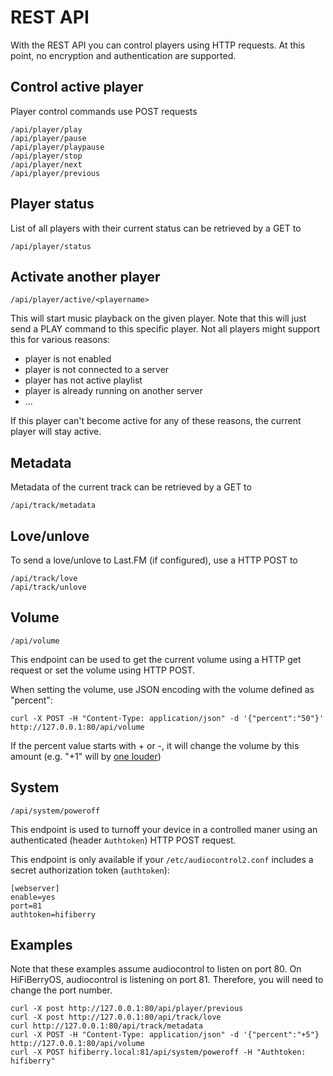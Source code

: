 # REST API

With the REST API you can control players using HTTP requests. At this point, no encryption and authentication are supported.

## Control active player

Player control commands use POST requests
```
/api/player/play
/api/player/pause
/api/player/playpause
/api/player/stop
/api/player/next
/api/player/previous
```

## Player status

List of all players with their current status can be retrieved by a GET to
```
/api/player/status
```

## Activate another player
```
/api/player/active/<playername>
```

This will start music playback on the given player. Note that this will just send a
PLAY command to this specific player. Not all players might support this for various reasons:
- player is not enabled
- player is not connected to a server
- player has not active playlist
- player is already running on another server
- ...

If this player can't become active for any of these reasons, the current player will stay active.

## Metadata

Metadata of the current track can be retrieved by a GET to 
```
/api/track/metadata
```

## Love/unlove

To send a love/unlove to Last.FM (if configured), use a HTTP POST to

```
/api/track/love
/api/track/unlove
```

## Volume

```
/api/volume
```

This endpoint can be used to get the current volume using a HTTP get request
or set the volume using HTTP POST.

When setting the volume, use JSON encoding with the volume defined as "percent":

```
curl -X POST -H "Content-Type: application/json" -d '{"percent":"50"}' http://127.0.0.1:80/api/volume
```

If the percent value starts with + or -, it will change the volume by this amount (e.g. "+1" will by
[one louder](https://www.youtube.com/watch?v=_sRhuh8Aphc))

## System
```
/api/system/poweroff
```

This endpoint is used to turnoff your device in a controlled maner using an authenticated (header `Authtoken`) HTTP POST request.

This endpoint is only available if your `/etc/audiocontrol2.conf` includes a secret authorization token (`authtoken`):
```
[webserver]
enable=yes
port=81
authtoken=hifiberry
```

## Examples

Note that these examples assume audiocontrol to listen on port 80. On HiFiBerryOS, audiocontrol is listening on port 81. Therefore, you will need to change the port number.

```
curl -X post http://127.0.0.1:80/api/player/previous
curl -X post http://127.0.0.1:80/api/track/love
curl http://127.0.0.1:80/api/track/metadata
curl -X POST -H "Content-Type: application/json" -d '{"percent":"+5"} http://127.0.0.1:80/api/volume
curl -X POST hifiberry.local:81/api/system/poweroff -H "Authtoken: hifiberry"
```
